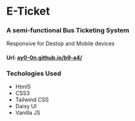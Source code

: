 # **E-Ticket**
### A semi-functional Bus Ticketing System
Responsive for Destop and Mobile devices
#### Url: [ay0-0n.github.io/b9-a4/](https://ay0-0n.github.io/b9-a4/)
### **Techologies Used**
- Html5
- CSS3
- Tailwind CSS
- Daisy UI
- Vanilla JS
